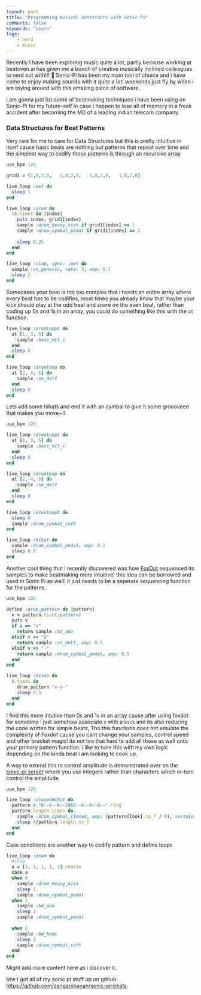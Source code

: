 ```yaml
---
layout: post
title: "Programming musical constructs with Sonic Pi"
comments: false
keywords: "Learn"
tags:
    - nerd
    - music
---
```


Recently I have been exploring music quite a lot, partly because working at beatoven.ai has given me a bunch of creative musically inclined colleagues to nerd out with!!! 🥳 Sonic-Pi has been my main tool of choice and i have come to enjoy making sounds with it quite a lot! weekends just fly by when i am toying around with this amazing piece of software.

I am gonna just list some of beatmaking techniques i have been using on Sonic-Pi for my future-self in case i happen to lose all of memory in a freak accident after becoming the MD of a leading indian telecom company.


### Data Structures for Beat Patterns

Very rare for me to care for Data Structures but this is pretty intuitive in itself cause basic beats are nothing but patterns that repeat over time and the simplest way to codify those patterns is through an recursive array


```rb
use_bpm 120

grid1 = [1,0,2,0,   1,0,2,0,   1,0,2,0,   1,0,2,0]

live_loop :met do
  sleep 1
end

live_loop :drum do
  16.times do |index|
    puts index, grid1[index]
    sample :drum_heavy_kick if grid1[index] == 1
    sample :drum_cymbal_pedal if grid1[index] == 2
    
    sleep 0.25
  end
end

live_loop :clap, sync: :met do
  sample :sn_generic, rate: 3, amp: 0.7
  sleep 2
end
```

Somecases your beat is not too complex that i needs an entire array where every beat has to be codifies, most times you already know that maybe your kick should play at the odd beat and snare on the even beat, rather than coding up 0s and 1s in an array, you could do something like this with the `at` function.

```rb
live_loop :drumloop1 do
  at [1, 3, 5] do
    sample :bass_hit_c
  end
  sleep 8
end

live_loop :drumloop do
  at [2, 4, 6] do
    sample :sn_dolf
  end
  sleep 8
end
```

Lets add some hihats and end it with an cymbal to give it some groooveee that makes you move~!!

```rb
use_bpm 120

live_loop :drumloop1 do
  at [1, 3, 5] do
    sample :bass_hit_c
  end
  sleep 8
end

live_loop :drumloop do
  at [2, 4, 6] do
    sample :sn_dolf
  end
  sleep 8
end

live_loop :drumloop3 do
  sleep 8
  sample :drum_cymbal_soft
end

live_loop :hihat do
  sample :drum_cymbal_pedal, amp: 0.2
  sleep 0.5
end
```

Another cool thing that i recently discovered was how [FoxDot](https://github.com/Qirky/FoxDot/blob/master/FoxDot/demo/03_playing_samples.py) sequenced its samples to make beatmaking more intuitive! this idea can be borrowed and used in Sonic Pi as well! it just needs to be a seperate sequencing function for the patterns.

```rb
use_bpm 120

define :drum_pattern do |pattern|
  v = pattern.tick(:pattern)
  puts v
  if v == "x"
    return sample :bd_ada
  elsif v == "o"
    return sample :sn_dolf, amp: 0.5
  elsif v == "-"
    return sample :drum_cymbal_pedal, amp: 0.5
  end
end

live_loop :disco do
  6.times do
    drum_pattern "x-o-"
    sleep 0.5
  end
end
```

I find this more intutive than 0s and 1s in an array cause after using foxdot for sometime i just somehow associate `x` with a `kick` and its also reducing the code written for simple beats, Tho this functions does not emulate the complexity of Foxdot cause you cant change your samples, control speed and other bracket magic! its not too that hard to add all those as well onto your primary pattern function. i like to tune this with my own logic depending on the kinda beat i am looking to cook up.

A way to extend this to control amplitude is demonstrated over on the [sonic-pi server](https://in-thread.sonic-pi.net/t/rhythm-notation-for-tuplets-with-amplitude/5368) where you use integers rather than characters which in-turn control the amplitude


```rb
use_bpm 120

live_loop :closedHiHat do
  pattern = "8--6--6--2468--6--6--6--".ring
  pattern.length.times do
    sample :drum_cymbal_closed, amp: (pattern[look].to_f / 9), sustain: 0.2 if (pattern[tick] != "-")
    sleep 4/pattern.length.to_f
  end
end
```

Case conditions are another way to codify pattern and define loops

```rb
live_loop :drum do
  #stop
  a = [1, 1, 1, 1, 2].choose
  case a
  when 0
    sample :drum_heavy_kick
    sleep 1
    sample :drum_cymbal_pedal
  when 1
    sample :bd_ada
    sleep 1
    sample :drum_cymbal_pedal
    
  when 2
    sample :bd_haus
    sleep 1
    sample :drum_cymbal_soft
  end
end
```


Might add more content here as i discover it.


btw I got all of my sonic pi stuff up on github <https://github.com/sangarshanan/sonic-pi-beats>

